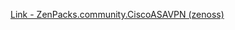 [Link - ZenPacks.community.CiscoASAVPN (zenoss)](https://github.com/zenoss/ZenPacks.community.CiscoASAVPN)
